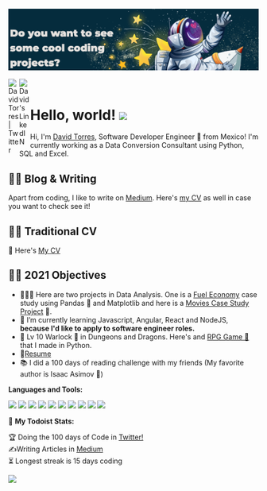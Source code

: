 [![Header](header_image.png)](https://davidtc8.github.io/My_portfolio/)

<a href="https://twitter.com/davidtorresc8">
  <img align="left" alt="David Torres | Twitter" width="22px" src="https://raw.githubusercontent.com/peterthehan/peterthehan/master/assets/twitter.svg" />
</a>
<a href="https://www.linkedin.com/in/david-tc/">
  <img align="left" alt="David's LinkedIN" width="22px" src="https://raw.githubusercontent.com/peterthehan/peterthehan/master/assets/linkedin.svg" />
</a>

<br />

# Hello, world! <img src="https://raw.githubusercontent.com/MartinHeinz/MartinHeinz/master/wave.gif" width="30px">


Hi, I'm [David Torres](https://www.linkedin.com/in/david-tc/), Software Developer Engineer 🚀 from Mexico! I'm currently working as a Data Conversion Consultant using Python, SQL and Excel.

## ✍🏻 Blog & Writing

Apart from coding, I like to write on [Medium](https://davidtorresc.medium.com/). Here's [my CV](https://davidtc8.github.io/My_portfolio/) as well in case you want to check see it! 

## 👨‍💻 Traditional CV

📝 Here's [My CV](https://drive.google.com/file/d/1GFmZVWXxNLmH60lDJfoRpzhSg8OdpRp3/view?usp=sharing)
  
## 👨‍💻 2021 Objectives

- 👨🏽‍💻 Here are two projects in Data Analysis. One is a [Fuel Economy](https://github.com/davidtc8/Fuel_Economy_Data_Analysis) case study using Pandas 🐼 and Matplotlib and here is a [Movies Case Study Project](https://github.com/davidtc8/Movies_Data_Analysis) 🎥.
- 🌱 I’m currently learning Javascript, Angular, React and NodeJS, **because I'd like to apply to software engineer roles.**  
- 💬 Lv 10 Warlock 🧙 in Dungeons and Dragons. Here's and [RPG Game 🎲](https://github.com/davidtc8/My_First_RPG_Game) that I made in Python.
- 📝[Resume](https://drive.google.com/file/d/1FQX9Cx784Qk6b_6mEKgVeapOdnJIJnhY/view?usp=sharing)
- 📚 I did a 100 days of reading challenge with my friends (My favorite author is Isaac Asimov 🤖)

**Languages and Tools:**  

![](https://img.shields.io/badge/Editor-VS-informational?style=flat&logo=visualstudio&logoColor=white&color=11A1FF)
![](https://img.shields.io/badge/Code-Python-informational?style=flat&logo=python&logoColor=white&color=11A1FF)
![](https://img.shields.io/badge/Code-Flask-informational?style=flat&logo=flask&logoColor=white&color=11A1FF)
![](https://img.shields.io/badge/Data-Pandas-informational?style=flat&logo=pandas&logoColor=white&color=11A1FF)
![](https://img.shields.io/badge/Code-Selenium-informational?style=flat&logo=selenium&logoColor=white&color=11A1FF)
![](https://img.shields.io/badge/Code-Javascript-informational?style=flat&logo=javascript&logoColor=white&color=11A1FF)
![](https://img.shields.io/badge/Tools-SQL-informational?style=flat&logo=postgresql&logoColor=white&color=11A1FF)
![](https://img.shields.io/badge/Editor-Pycharm-informational?style=flat&logo=pycharm&logoColor=white&color=11A1FF)
![](https://img.shields.io/badge/Code-GitHub-informational?style=flat&logo=github&logoColor=white&color=11A1FF)
![](https://img.shields.io/badge/Code-Git-informational?style=flat&logo=git&logoColor=white&color=11A1FF)

🚧 **My Todoist Stats:**
<!-- TODO-IST:START -->
🏆  Doing the 100 days of Code in [Twitter!](https://twitter.com/davidtorresc8)          
✍️Writing Articles in [Medium](https://davidtorresc.medium.com/)                    
⏳  Longest streak is 15 days coding 
<!-- TODO-IST:END -->

![](https://img.shields.io/badge/Code-Python-informational?style=flat&logo=python&logoColor=white&color=11A1FF)
